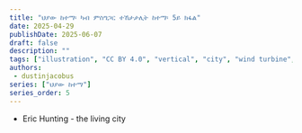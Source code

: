 ```yaml
---
title: "ህያው ከተማ፡ ካብ ምስግጋር ተኸታታሊት ከተማ፡ 5ይ ክፋል"
date: 2025-04-29
publishDate: 2025-06-07
draft: false
description: ""
tags: ["illustration", "CC BY 4.0", "vertical", "city", "wind turbine", "people", "transport"]
authors:
 - dustinjacobus
series: ["ህያው ከተማ"]
series_order: 5
---
```


- Eric Hunting - the living city
